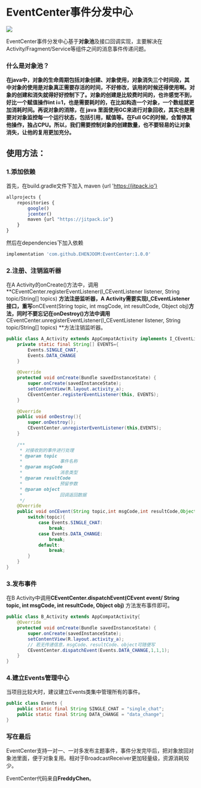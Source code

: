 # EventCenter事件分发中心

[![](https://jitpack.io/v/EHENJOOM/EventCenter.svg)](https://jitpack.io/#EHENJOOM/EventCenter)

EventCenter事件分发中心基于**对象池**及接口回调实现，主要解决在Activity/Fragment/Service等组件之间的消息事件传递问题。

### 什么是对象池？

**在java中，对象的生命周期包括对象创建、对象使用，对象消失三个时间段，其中对象的使用是对象真正需要存活的时间，不好修改，该用的时候还得使用啊。对象的创建和消失就得好好控制下了。对象的创建是比较费时间的，也许感觉不到，好比一个赋值操作int i=1，也是需要耗时的，在比如构造一个对象，一个数组就更加消耗时间。再说对象的消除，在 java 里面使用GC来进行对象回收，其实也是需要对对象监控每一个运行状态，包括引用，赋值等。在Full GC的时候，会暂停其他操作，独占CPU。所以，我们需要控制对象的创建数量，也不要轻易的让对象消失，让他的复用更加充分。**

## 使用方法：

### 1.添加依赖

首先，在build.gradle文件下加入 maven {url 'https://jitpack.io'}

```javascript
allprojects {
	repositories {
		google()
		jcenter()
		maven {url "https://jitpack.io"}
	}
}
```

然后在dependencies下加入依赖

```js
implementation 'com.github.EHENJOOM:EventCenter:1.0.0'
```

### 2.注册、注销监听器

在A Activity的onCreate()方法中，调用**CEventCenter.registerEventListener(I_CEventListener listener, String topic/String[] topics) **方法注册监听器，A Activity需要实现I_CEventListener接口，重写**onCEvent(String topic, int msgCode, int resultCode, Object obj)**方法，同时不要忘记在onDestroy()方法中调用**CEventCenter.unregisterEventListener(I_CEventListener listener, String topic/String[] topics) **方法注销监听器。

```java
public class A_Activity extends AppCompatActivity implements I_CEventListener{
    private static final String[] EVENTS={
        Events.SINGLE_CHAT,
        Events.DATA_CHANGE
    }
    
    @Override
    protected void onCreate(Bundle savedInstanceState) {
        super.onCreate(savedInstanceState);
        setContentView(R.layout.activity_a);
        CEventCenter.registerEventListener(this, EVENTS);
    }
    
    @Override
    public void onDestroy(){
        super.onDestroy();
        CEventCenter.unregisterEventListener(this,EVENTS);
    }
    
    /**
     * 对接收到的事件进行处理
     * @param topic
     *              事件名称
     * @param msgCode
     *              消息类型
     * @param resultCode
     *              预留参数
     * @param object
     *              回调返回数据
     */
    @Override
    public void onCEvent(String topic,int msgCode,int resultCode,Object object){
        switch(topic){
            case Events.SINGLE_CHAT:
                break;
            case Events.DATA_CHANGE:
                break;
            default:
                break;
        }
    }
}
```

### 3.发布事件

在B Activity中调用**CEventCenter.dispatchEvent(CEvent event/ String topic, int msgCode, int resultCode, Object obj)** 方法发布事件即可。

```java
public class B_Activity extends AppCompatActivity{
    @Override
    protected void onCreate(Bundle savedInstanceState) {
        super.onCreate(savedInstanceState);
        setContentView(R.layout.activity_a);
        // 若无传递信息，msgCode、resultCode、object可随便写
        CEventCenter.dispatchEvent(Events.DATA_CHANGE,1,1,1);
    }
}
```

### 4.建立Events管理中心

当项目比较大时，建议建立Events类集中管理所有的事件。

```java
public class Events {
    public static final String SINGLE_CHAT = "single_chat";
    public static final String DATA_CHANGE = "data_change";
}
```

### 写在最后

EventCenter支持一对一、一对多发布主题事件，事件分发完毕后，把对象放回对象池里面，便于对象复用。相对于BroadcastReceiver更加轻量级，资源消耗较少。

EventCenter代码来自**FreddyChen**。